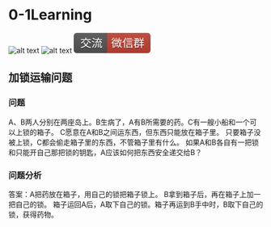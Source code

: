 # 0-1Learning

![alt text](../../static/common/svg/luoxiaosheng.svg "公众号")
![alt text](../../static/common/svg/luoxiaosheng_learning.svg "学习")
![alt text](../../static/common/svg/luoxiaosheng_wechat.svg "微信")


## 加锁运输问题

### 问题
A、B两人分别在两座岛上。B生病了，A有B所需要的药。C有一艘小船和一个可以上锁的箱子。
C愿意在A和B之间运东西，但东西只能放在箱子里。
只要箱子没被上锁，C都会偷走箱子里的东西，不管箱子里有什么。
如果A和B各自有一把锁和只能开自己那把锁的钥匙，A应该如何把东西安全递交给B？



### 问题分析

答案：A把药放在箱子，用自己的锁把箱子锁上。
B拿到箱子后，再在箱子上加一把自己的锁。
箱子运回A后，A取下自己的锁。箱子再运到B手中时，B取下自己的锁，获得药物。